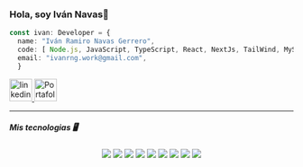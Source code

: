 ### Hola, soy Iván Navas👋

```typescript 
const ivan: Developer = {
  name: "Iván Ramiro Navas Gerrero",
  code: [ Node.js, JavaScript, TypeScript, React, NextJs, TailWind, MySQL, Git ],
  email: "ivanrng.work@gmail.com",  
  }
```

<a href='https://www.linkedin.com/in/ivan-navas-0990021a6/' target="_blank" title='LinkedIn'>
  <img width=40px src="https://res.cloudinary.com/ivannavas/image/upload/v1692454258/portafolio/linkedin_mookjy.png" alt='linkedin' />
<a/>
<a href='https://portafolio-ten-bay-23.vercel.app/' target="_blank" title='Portafolio'>
  <img width=40px src="https://res.cloudinary.com/ivannavas/image/upload/v1692454983/portafolio/portafolio1_swsrpe.webp" alt='Portafolio' />
<a/>

---


##### Mis tecnologias 🖥️

<div align="center">
  
  ![](https://img.shields.io/badge/Node.js-86BE00?style=for-the-badge&logo=node.js&logoColor=white)
  ![](https://img.shields.io/badge/JavaScript-F7DF1E?style=for-the-badge&logo=javascript&logoColor=white)
  ![](https://img.shields.io/badge/TypeScript-3178C6?style=for-the-badge&logo=TypeScript&logoColor=white)
  ![](https://img.shields.io/badge/React-09D8FE?style=for-the-badge&logo=react&logoColor=white)
  ![](https://img.shields.io/badge/Nextjs-black?style=for-the-badge&logo=nextdotjs&logoColor=white&labelColor=black&color=black)
  ![](https://img.shields.io/badge/Tailwind-black?style=for-the-badge&logo=tailwindcss&logoColor=white&labelColor=%233FBFF8&color=%233FBFF8)
  ![](https://img.shields.io/badge/Mysql-black?style=for-the-badge&logo=mysql&logoColor=white&labelColor=%23E49309&color=%23E49309)
  ![](https://img.shields.io/badge/Git-F05032?style=for-the-badge&logo=git&logoColor=white)
  ![](https://img.shields.io/badge/Figma-black?style=for-the-badge&logo=figma&logoColor=white&labelColor=%23A55EFE&color=%23A55EFE)
  
</div>
